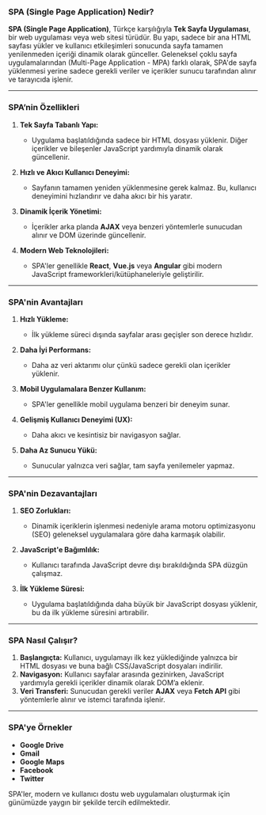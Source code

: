 ### SPA (Single Page Application) Nedir?

**SPA (Single Page Application)**, Türkçe karşılığıyla **Tek Sayfa Uygulaması**, bir web uygulaması veya web sitesi türüdür. Bu yapı, sadece bir ana HTML sayfası yükler ve kullanıcı etkileşimleri sonucunda sayfa tamamen yenilenmeden içeriği dinamik olarak günceller. Geleneksel çoklu sayfa uygulamalarından (Multi-Page Application - MPA) farklı olarak, SPA'de sayfa yüklenmesi yerine sadece gerekli veriler ve içerikler sunucu tarafından alınır ve tarayıcıda işlenir.

---

### **SPA’nin Özellikleri**
1. **Tek Sayfa Tabanlı Yapı:**
   - Uygulama başlatıldığında sadece bir HTML dosyası yüklenir. Diğer içerikler ve bileşenler JavaScript yardımıyla dinamik olarak güncellenir.

2. **Hızlı ve Akıcı Kullanıcı Deneyimi:**
   - Sayfanın tamamen yeniden yüklenmesine gerek kalmaz. Bu, kullanıcı deneyimini hızlandırır ve daha akıcı bir his yaratır.

3. **Dinamik İçerik Yönetimi:**
   - İçerikler arka planda **AJAX** veya benzeri yöntemlerle sunucudan alınır ve DOM üzerinde güncellenir.

4. **Modern Web Teknolojileri:**
   - SPA'ler genellikle **React**, **Vue.js** veya **Angular** gibi modern JavaScript frameworkleri/kütüphaneleriyle geliştirilir.

---

### **SPA'nin Avantajları**
1. **Hızlı Yükleme:**
   - İlk yükleme süreci dışında sayfalar arası geçişler son derece hızlıdır.
   
2. **Daha İyi Performans:**
   - Daha az veri aktarımı olur çünkü sadece gerekli olan içerikler yüklenir.

3. **Mobil Uygulamalara Benzer Kullanım:**
   - SPA'ler genellikle mobil uygulama benzeri bir deneyim sunar.

4. **Gelişmiş Kullanıcı Deneyimi (UX):**
   - Daha akıcı ve kesintisiz bir navigasyon sağlar.

5. **Daha Az Sunucu Yükü:**
   - Sunucular yalnızca veri sağlar, tam sayfa yenilemeler yapmaz.

---

### **SPA'nin Dezavantajları**
1. **SEO Zorlukları:**
   - Dinamik içeriklerin işlenmesi nedeniyle arama motoru optimizasyonu (SEO) geleneksel uygulamalara göre daha karmaşık olabilir.
   
2. **JavaScript'e Bağımlılık:**
   - Kullanıcı tarafında JavaScript devre dışı bırakıldığında SPA düzgün çalışmaz.

3. **İlk Yükleme Süresi:**
   - Uygulama başlatıldığında daha büyük bir JavaScript dosyası yüklenir, bu da ilk yükleme süresini artırabilir.

---

### **SPA Nasıl Çalışır?**
1. **Başlangıçta:** Kullanıcı, uygulamayı ilk kez yüklediğinde yalnızca bir HTML dosyası ve buna bağlı CSS/JavaScript dosyaları indirilir.
2. **Navigasyon:** Kullanıcı sayfalar arasında gezinirken, JavaScript yardımıyla gerekli içerikler dinamik olarak DOM’a eklenir.
3. **Veri Transferi:** Sunucudan gerekli veriler **AJAX** veya **Fetch API** gibi yöntemlerle alınır ve istemci tarafında işlenir.

---

### **SPA'ye Örnekler**
- **Google Drive**
- **Gmail**
- **Google Maps**
- **Facebook**
- **Twitter**

SPA'ler, modern ve kullanıcı dostu web uygulamaları oluşturmak için günümüzde yaygın bir şekilde tercih edilmektedir.